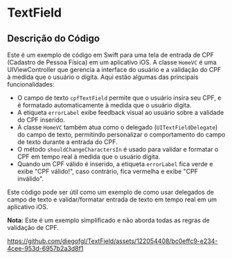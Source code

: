 # TextField

## Descrição do Código

Este é um exemplo de código em Swift para uma tela de entrada de CPF (Cadastro de Pessoa Física) em um aplicativo iOS. A classe `HomeVC` é uma UIViewController que gerencia a interface do usuário e a validação do CPF à medida que o usuário o digita. Aqui estão algumas das principais funcionalidades:

- O campo de texto `cpfTextField` permite que o usuário insira seu CPF, e é formatado automaticamente à medida que o usuário digita.
- A etiqueta `errorLabel` exibe feedback visual ao usuário sobre a validade do CPF inserido.
- A classe `HomeVC` também atua como o delegado (`UITextFieldDelegate`) do campo de texto, permitindo personalizar o comportamento do campo de texto durante a entrada do CPF.
- O método `shouldChangeCharactersIn` é usado para validar e formatar o CPF em tempo real à medida que o usuário digita.
- Quando um CPF válido é inserido, a etiqueta `errorLabel` fica verde e exibe "CPF válido!", caso contrário, fica vermelha e exibe "CPF inválido".

Este código pode ser útil como um exemplo de como usar delegados de campo de texto e validar/formatar entrada de texto em tempo real em um aplicativo iOS.

**Nota:** Este é um exemplo simplificado e não aborda todas as regras de validação de CPF.


https://github.com/diegofgl/TextField/assets/122054408/bc0effc9-e234-4cee-953d-6957b2a3d8f1


